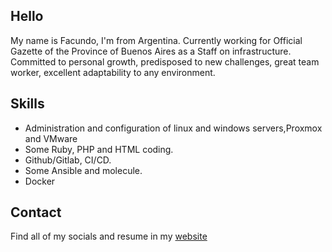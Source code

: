## Hello 

My name is Facundo, I'm from Argentina. Currently working for Official Gazette of the Province of Buenos Aires as a Staff on infrastructure.
Committed to personal growth, predisposed to new challenges, great team worker, excellent adaptability to any environment.


## Skills
* Administration and configuration of linux and windows servers,Proxmox and VMware
* Some Ruby, PHP and HTML coding.
* Github/Gitlab, CI/CD.
* Some Ansible and molecule.
* Docker


## Contact

Find all of my socials and resume in my [website](https://linktr.ee/facundomedero)
